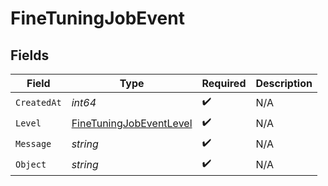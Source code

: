 # FineTuningJobEvent


## Fields

| Field                                                                     | Type                                                                      | Required                                                                  | Description                                                               |
| ------------------------------------------------------------------------- | ------------------------------------------------------------------------- | ------------------------------------------------------------------------- | ------------------------------------------------------------------------- |
| `CreatedAt`                                                               | *int64*                                                                   | :heavy_check_mark:                                                        | N/A                                                                       |
| `Level`                                                                   | [FineTuningJobEventLevel](../../models/shared/finetuningjobeventlevel.md) | :heavy_check_mark:                                                        | N/A                                                                       |
| `Message`                                                                 | *string*                                                                  | :heavy_check_mark:                                                        | N/A                                                                       |
| `Object`                                                                  | *string*                                                                  | :heavy_check_mark:                                                        | N/A                                                                       |